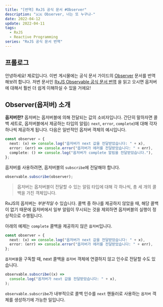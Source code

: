 ```yaml
---
title: "[번역] RxJS 공식 문서 #Observer"
description: "🇰🇷 Observer, 너는 또 누구냐-"
date: 2022-04-12
update: 2022-04-11
tags:
  - RxJS
  - Reactive Programming
series: "RxJS 공식 문서 번역"
---
```


## 프롤로그

안녕하세요! 제로입니다.
이번 게시물에는 공식 문서 가이드의 [Observer](https://rxjs.dev/guide/observer) 문서를 번역해보려 합니다.
저번 문서인 [RxJS Observable 공식 문서 번역](https://6h15m.github.io/rxjs-observable/) 을 읽고 오시면 옵저버에 대해서 훨씬 더 쉽게 이해하실 수 있을 거에요!

## Observer(옵저버) 소개

**옵저버란?** 옵저버는 옵저버블에 의해 전달되는 값의 소비자입니다.
간단히 말하자면 콜백 세트로, 옵저버블에서 제공하는 타입의 알림(: `next`, `error`, `complete`)에 대해 각자 하나씩 제공하게 됩니다.
다음은 일반적인 옵저버 객체의 예시입니다.

```ts
const observer = {
  next: (x) => console.log("옵저버가 next 값을 전달받았습니다: " + x),
  error: (err) => console.error("옵저버가 에러를 전달받았습니다: " + err),
  complete: () => console.log("옵저버가 complete 알림을 전달받았습니다."),
};
```

옵저버를 사용하려면, 옵저버블의 `subscribe`에 전달해야 합니다.

```ts
observable.subscribe(observer);
```

> 옵저버는 옵저버블이 전달할 수 있는 알림 타입에 대해 각 하나씩, 총 세 개의 콜백을 가진 객체입니다.

RxJS의 옵저버는 _부분적일_ 수 있습니다.
콜백 중 하나를 제공하지 않았을 때, 해당 콜백이 없기 때문에 옵저버에서 일부 알림이 무시되는 것을 제외하면 옵저버블의 실행이 정상적으로 수행됩니다.

아래의 예제는 `complete` 콜백을 제공하지 않은 `옵저버`입니다.

```ts
const observer = {
  next: (x) => console.log("옵저버가 next 값을 전달받았습니다: " + x),
  error: (err) => console.error("옵저버가 에러를 전달받았습니다: " + err),
};
```

`옵저버블`을 구독할 때, next 콜백을 `옵저버` 객체에 연결하지 않고 인수로 전달할 수도 있습니다.

```ts
observable.subscribe((x) =>
  console.log("옵저버가 next 값을 전달받았습니다: " + x),
);
```

`observable.subscribe`가 내부적으로 콜백 인수를 `next` 핸들러로 사용하는 `옵저버` 객체를 생성하기에 가능한 일입니다.
